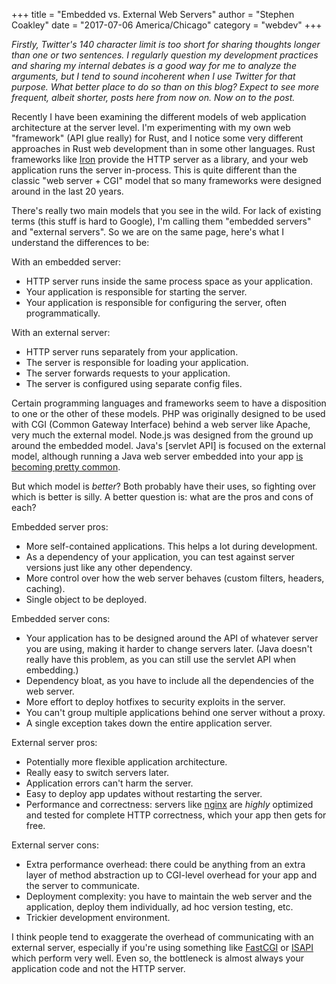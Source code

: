 +++
title = "Embedded vs. External Web Servers"
author = "Stephen Coakley"
date = "2017-07-06 America/Chicago"
category = "webdev"
+++

*Firstly, Twitter's 140 character limit is too short for sharing thoughts longer than one or two sentences. I regularly question my development practices and sharing my internal debates is a good way for me to analyze the arguments, but I tend to sound incoherent when I use Twitter for that purpose. What better place to do so than on this blog? Expect to see more frequent, albeit shorter, posts here from now on. Now on to the post.*

Recently I have been examining the different models of web application architecture at the server level. I'm experimenting with my own web "framework" (API glue really) for Rust, and I notice some very different approaches in Rust web development than in some other languages. Rust frameworks like [Iron] provide the HTTP server as a library, and your web application runs the server in-process. This is quite different than the classic "web server + CGI" model that so many frameworks were designed around in the last 20 years.

There's really two main models that you see in the wild. For lack of existing terms (this stuff is hard to Google), I'm calling them "embedded servers" and "external servers". So we are on the same page, here's what I understand the differences to be:

With an embedded server:

- HTTP server runs inside the same process space as your application.
- Your application is responsible for starting the server.
- Your application is responsible for configuring the server, often programmatically.

With an external server:

- HTTP server runs separately from your application.
- The server is responsible for loading your application.
- The server forwards requests to your application.
- The server is configured using separate config files.

Certain programming languages and frameworks seem to have a disposition to one or the other of these models. PHP was originally designed to be used with CGI (Common Gateway Interface) behind a web server like Apache, very much the external model. Node.js was designed from the ground up around the embedded model. Java's [servlet API] is focused on the external model, although running a Java web server embedded into your app [is becoming pretty common](http://www.eclipse.org/jetty/documentation/current/embedding-jetty.html).

But which model is _better_? Both probably have their uses, so fighting over which is better is silly. A better question is: what are the pros and cons of each?

Embedded server pros:

- More self-contained applications. This helps a lot during development.
- As a dependency of your application, you can test against server versions just like any other dependency.
- More control over how the web server behaves (custom filters, headers, caching).
- Single object to be deployed.

Embedded server cons:

- Your application has to be designed around the API of whatever server you are using, making it harder to change servers later. (Java doesn't really have this problem, as you can still use the servlet API when embedding.)
- Dependency bloat, as you have to include all the dependencies of the web server.
- More effort to deploy hotfixes to security exploits in the server.
- You can't group multiple applications behind one server without a proxy.
- A single exception takes down the entire application server.

External server pros:

- Potentially more flexible application architecture.
- Really easy to switch servers later.
- Application errors can't harm the server.
- Easy to deploy app updates without restarting the server.
- Performance and correctness: servers like [nginx] are _highly_ optimized and tested for complete HTTP correctness, which your app then gets for free.

External server cons:

- Extra performance overhead: there could be anything from an extra layer of method abstraction up to CGI-level overhead for your app and the server to communicate.
- Deployment complexity: you have to maintain the web server and the application, deploy them individually, ad hoc version testing, etc.
- Trickier development environment.

I think people tend to exaggerate the overhead of communicating with an external server, especially if you're using something like [FastCGI] or [ISAPI] which perform very well. Even so, the bottleneck is almost always your application code and not the HTTP server.



[FastCGI]: https://en.wikipedia.org/wiki/FastCGI
[Iron]: http://ironframework.io/
[ISAPI]: https://en.wikipedia.org/wiki/Internet_Server_Application_Programming_Interface
[nginx]: https://nginx.org/en/
